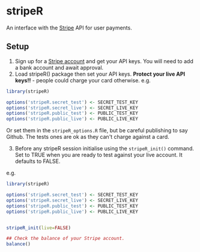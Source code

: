 # stripeR

An interface with the [Stripe](https://stripe.com) API for user payments.

## Setup

1. Sign up for a [Stripe account](https://dashboard.stripe.com/register) and get your API keys.  You will need to add a bank account and await approval.
2. Load stripeR() package then set your API keys.  **Protect your live API keys!!** - people could charge your card otherwise.
 e.g.
 
```r
library(stripeR)

options('stripeR.secret_test') <- SECRET_TEST_KEY
options('stripeR.secret_live') <- SECRET_LIVE_KEY
options('stripeR.public_test') <- PUBLIC_TEST_KEY
options('stripeR.public_live') <- PUBLIC_LIVE_KEY
```

Or set them in the `stripeR_options.R` file, but be careful publishing to say Github. The tests ones are ok as they can't charge against a card. 

3. Before any stripeR session initialise using the `stripeR_init()` command.  Set to TRUE when you are ready to test against your live account.  It defaults to FALSE.

e.g.

```r
library(stripeR)

options('stripeR.secret_test') <- SECRET_TEST_KEY
options('stripeR.secret_live') <- SECRET_LIVE_KEY
options('stripeR.public_test') <- PUBLIC_TEST_KEY
options('stripeR.public_live') <- PUBLIC_LIVE_KEY


stripeR_init(live=FALSE)

## Check the balance of your Stripe account.
balance()

```
